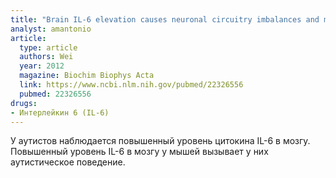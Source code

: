 ```yaml
---
title: "Brain IL-6 elevation causes neuronal circuitry imbalances and mediates autism-like behaviors"
analyst: amantonio
article:
  type: article
  authors: Wei
  year: 2012
  magazine: Biochim Biophys Acta
  link: https://www.ncbi.nlm.nih.gov/pubmed/22326556
  pubmed: 22326556
drugs:
- Интерлейкин 6 (IL-6)
---
```


У аутистов наблюдается повышенный уровень цитокина IL-6 в мозгу. Повышенный уровень IL-6 в мозгу у мышей вызывает у них аутистическое поведение.
